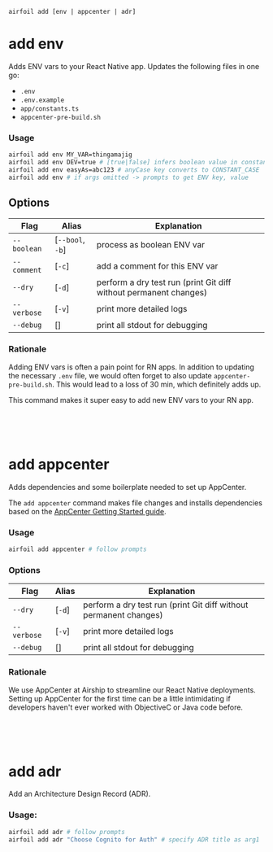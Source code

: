 `airfoil add [env | appcenter | adr]`

# add env

Adds ENV vars to your React Native app. Updates the following files in one go:

- `.env`
- `.env.example`
- `app/constants.ts`
- `appcenter-pre-build.sh`

### Usage

```bash
airfoil add env MY_VAR=thingamajig
airfoil add env DEV=true # [true|false] infers boolean value in constants.ts
airfoil add env easyAs=abc123 # anyCase key converts to CONSTANT_CASE
airfoil add env # if args omitted -> prompts to get ENV key, value
```

## Options

| Flag        | Alias            | Explanation                                                       |
| ----------- | ---------------- | ----------------------------------------------------------------- |
| `--boolean` | [`--bool`, `-b`] | process as boolean ENV var                                        |
| `--comment` | [`-c`]           | add a comment for this ENV var                                    |
| `--dry`     | [`-d`]           | perform a dry test run (print Git diff without permanent changes) |
| `--verbose` | [`-v`]           | print more detailed logs                                          |
| `--debug`   | []               | print all stdout for debugging                                    |

### Rationale

Adding ENV vars is often a pain point for RN apps. In addition to updating the necessary `.env` file,
we would often forget to also update `appcenter-pre-build.sh`. This would lead to a loss of 30 min, which
definitely adds up.

This command makes it super easy to add new ENV vars to your RN app.

&nbsp;

<br/>

# add appcenter

Adds dependencies and some boilerplate needed to set up AppCenter.

The `add appcenter` command makes file changes and installs dependencies based on the [AppCenter Getting Started guide](https://docs.microsoft.com/en-us/appcenter/sdk/getting-started/react-native).

### Usage

```bash
airfoil add appcenter # follow prompts
```

### Options

| Flag        | Alias  | Explanation                                                       |
| ----------- | ------ | ----------------------------------------------------------------- |
| `--dry`     | [`-d`] | perform a dry test run (print Git diff without permanent changes) |
| `--verbose` | [`-v`] | print more detailed logs                                          |
| `--debug`   | []     | print all stdout for debugging                                    |

### Rationale

We use AppCenter at Airship to streamline our React Native deployments. Setting up AppCenter for the
first time can be a little intimidating if developers haven't ever worked with
ObjectiveC or Java code before.

&nbsp;

<br/>

# add adr

Add an Architecture Design Record (ADR).

### Usage:

```bash
airfoil add adr # follow prompts
airfoil add adr "Choose Cognito for Auth" # specify ADR title as arg1
```
